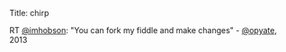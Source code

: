 Title: chirp

RT <a href="http://twitter.com/imhobson">@imhobson</a>: "You can fork my fiddle and make changes" - <a href="http://twitter.com/opyate">@opyate</a>, 2013
